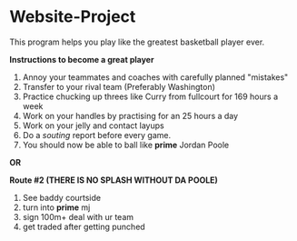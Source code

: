 # Website-Project

This program helps you play like the greatest basketball player ever.

**Instructions to become a great player**
1. Annoy your teammates and coaches with carefully planned "mistakes"
2. Transfer to your rival team (Preferably Washington)
3. Practice chucking up threes like Curry from fullcourt for 169 hours a week
4. Work on your handles by practising for an 25 hours a day
5. Work on your jelly and contact layups 
6. Do a _souting_ report before every game.
7. You should now be able to ball like **prime** Jordan Poole

**OR**

**Route #2 (THERE IS NO SPLASH WITHOUT DA POOLE)**
1. See baddy courtside
2. turn into **prime** mj
3. sign 100m+ deal with ur team
4. get traded after getting punched
